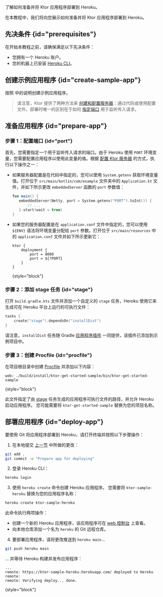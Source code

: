 [//]: # (title: Heroku)

<show-structure for="chapter" depth="2"/>

<link-summary>了解如何准备并将 Ktor 应用程序部署到 Heroku。</link-summary>

在本教程中，我们将向您展示如何准备并将 Ktor 应用程序部署到 Heroku。

## 先决条件 {id="prerequisites"}
在开始本教程之前，请确保满足以下先决条件：
* 您拥有一个 Heroku 账户。
* 您的机器上已安装 [Heroku CLI](https://devcenter.heroku.com/articles/heroku-cli)。

## 创建示例应用程序 {id="create-sample-app"}

按照 [](server-create-a-new-project.topic) 中的说明创建示例应用程序。

> 请注意，Ktor 提供了两种方法来 [创建和配置服务器](server-create-and-configure.topic)：通过代码或使用配置文件。部署时唯一的区别在于如何 [指定端口](#port) 用于监听传入请求。

## 准备应用程序 {id="prepare-app"}

### 步骤 1：配置端口 {id="port"}

首先，您需要指定一个用于监听传入请求的端口。由于 Heroku 使用 `PORT` 环境变量，您需要配置应用程序以使用此变量的值。根据 [配置 Ktor 服务器](server-create-and-configure.topic) 的方式，执行以下操作之一：
* 如果服务器配置是在代码中指定的，您可以使用 `System.getenv` 获取环境变量值。打开位于 `src/main/kotlin/com/example` 文件夹中的 `Application.kt` 文件，并如下所示更改 `embeddedServer` 函数的 `port` 参数值：
   ```kotlin
   fun main() {
      embeddedServer(Netty, port = System.getenv("PORT").toInt()) {
          // ...
      }.start(wait = true)
   }
    ```

* 如果您的服务器配置是在 `application.conf` 文件中指定的，您可以使用 `${ENV}` 语法将环境变量分配给 `port` 参数。打开位于 `src/main/resources` 中的 `application.conf` 文件并如下所示更新它：
   ```
   ktor {
       deployment {
           port = 8080
           port = ${?PORT}
       }
   }
   ```
   {style="block"}

### 步骤 2：添加 stage 任务 {id="stage"}
打开 `build.gradle.kts` 文件并添加一个自定义的 `stage` 任务，Heroku 使用它来生成可在 Heroku 平台上运行的可执行文件：
```kotlin
tasks {
    create("stage").dependsOn("installDist")
}
``` 
请注意，`installDist` 任务随 Gradle [应用程序插件](https://docs.gradle.org/current/userguide/application_plugin.html) 一同提供，该插件已添加到示例项目中。

### 步骤 3：创建 Procfile {id="procfile"}
在项目根目录中创建 [Procfile](https://devcenter.heroku.com/articles/procfile) 并添加以下内容：
```
web: ./build/install/ktor-get-started-sample/bin/ktor-get-started-sample
```
{style="block"}

此文件指定了由 [stage](#stage) 任务生成的应用程序可执行文件的路径，并允许 Heroku 启动应用程序。
您可能需要将 `ktor-get-started-sample` 替换为您的项目名称。

## 部署应用程序 {id="deploy-app"}

要使用 Git 将应用程序部署到 Heroku，请打开终端并按照以下步骤操作：

1.  在本地提交 [上一节](#prepare-app) 中所做的更改：
   ```Bash
   git add .
   git commit -m "Prepare app for deploying"
   ```
2.  登录 Heroku CLI：
   ```Bash
   heroku login
   ```
3.  使用 `heroku create` 命令创建 Heroku 应用程序。
   您需要将 `ktor-sample-heroku` 替换为您的应用程序名称：
   ```Bash
   heroku create ktor-sample-heroku
   ```
   此命令执行两项操作：
   * 创建一个新的 Heroku 应用程序，该应用程序可在 [web 控制台](https://dashboard.heroku.com/apps/) 上查看。
   * 向本地仓库添加一个名为 `heroku` 的 Git 远程仓库。

4.  要部署应用程序，请将更改推送到 `heroku main`...
   ```Bash
   git push heroku main
   ```
   ... 并等待 Heroku 构建并发布应用程序：
   ```
   ...
   remote: https://ktor-sample-heroku.herokuapp.com/ deployed to Heroku
   remote:
   remote: Verifying deploy... done.
   ```
   {style="block"}